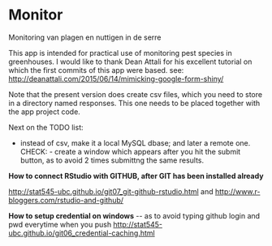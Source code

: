 # Monitor

Monitoring van plagen en nuttigen in de serre

This app is intended for practical use of monitoring pest species in greenhouses.
I would like to thank Dean Attali for his excellent tutorial on which the first commits of this app were based.
see: http://deanattali.com/2015/06/14/mimicking-google-form-shiny/

Note that the present version does create csv files, which you need to store in a directory named responses. This one needs to be placed together with the app project code.

Next on the TODO list:

- instead of csv, make it a local MySQL dbase; and later a remote one.
CHECK: - create a window which appears after you hit the submit button, as to avoid 2 times submittng the same results.



**How to connect RStudio with GITHUB, after GIT has been installed already**

http://stat545-ubc.github.io/git07_git-github-rstudio.html
and
http://www.r-bloggers.com/rstudio-and-github/


**How to setup credential on windows** -- as to avoid typing github login and pwd everytime when you push
http://stat545-ubc.github.io/git06_credential-caching.html

